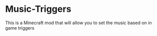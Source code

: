 # Music-Triggers
This is a Minecraft mod that will allow you to set the music based on in game triggers
